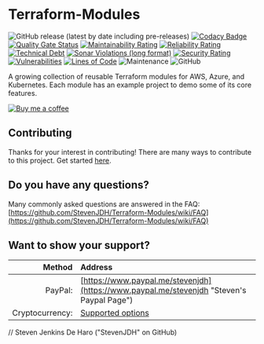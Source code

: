 # Terraform-Modules

![GitHub release (latest by date including pre-releases)](https://img.shields.io/github/v/release/StevenJDH/Terraform-Modules?include_prereleases)
[![Codacy Badge](https://app.codacy.com/project/badge/Grade/ae5bc009341c46dbb6ab3acf87163cbe)](https://app.codacy.com/gh/StevenJDH/Terraform-Modules/dashboard?utm_source=gh&utm_medium=referral&utm_content=&utm_campaign=Badge_grade)
[![Quality Gate Status](https://sonarcloud.io/api/project_badges/measure?project=StevenJDH_Terraform-Modules&metric=alert_status)](https://sonarcloud.io/summary/new_code?id=StevenJDH_Terraform-Modules)
[![Maintainability Rating](https://sonarcloud.io/api/project_badges/measure?project=StevenJDH_Terraform-Modules&metric=sqale_rating)](https://sonarcloud.io/summary/new_code?id=StevenJDH_Terraform-Modules)
[![Reliability Rating](https://sonarcloud.io/api/project_badges/measure?project=StevenJDH_Terraform-Modules&metric=reliability_rating)](https://sonarcloud.io/summary/new_code?id=StevenJDH_Terraform-Modules)
[![Technical Debt](https://sonarcloud.io/api/project_badges/measure?project=StevenJDH_Terraform-Modules&metric=sqale_index)](https://sonarcloud.io/summary/new_code?id=StevenJDH_Terraform-Modules)
[![Sonar Violations (long format)](https://img.shields.io/sonar/violations/StevenJDH_Terraform-Modules?format=long&server=https%3A%2F%2Fsonarcloud.io)](https://sonarcloud.io/dashboard?id=StevenJDH_Terraform-Modules)
[![Security Rating](https://sonarcloud.io/api/project_badges/measure?project=StevenJDH_Terraform-Modules&metric=security_rating)](https://sonarcloud.io/summary/new_code?id=StevenJDH_Terraform-Modules)
[![Vulnerabilities](https://sonarcloud.io/api/project_badges/measure?project=StevenJDH_Terraform-Modules&metric=vulnerabilities)](https://sonarcloud.io/summary/new_code?id=StevenJDH_Terraform-Modules)
[![Lines of Code](https://sonarcloud.io/api/project_badges/measure?project=StevenJDH_Terraform-Modules&metric=ncloc)](https://sonarcloud.io/summary/new_code?id=StevenJDH_Terraform-Modules)
![Maintenance](https://img.shields.io/badge/yes-4FCA21?label=maintained&style=flat)
![GitHub](https://img.shields.io/github/license/StevenJDH/Terraform-Modules)

A growing collection of reusable Terraform modules for AWS, Azure, and Kubernetes. Each module has an example project to demo some of its core features.

[![Buy me a coffee](https://img.shields.io/static/v1?label=Buy%20me%20a&message=coffee&color=important&style=flat&logo=buy-me-a-coffee&logoColor=white)](https://www.buymeacoffee.com/stevenjdh)

## Contributing
Thanks for your interest in contributing! There are many ways to contribute to this project. Get started [here](https://github.com/StevenJDH/.github/blob/main/docs/CONTRIBUTING.md).

## Do you have any questions?
Many commonly asked questions are answered in the FAQ:
[https://github.com/StevenJDH/Terraform-Modules/wiki/FAQ](https://github.com/StevenJDH/Terraform-Modules/wiki/FAQ)

## Want to show your support?

|Method          | Address                                                                                   |
|---------------:|:------------------------------------------------------------------------------------------|
|PayPal:         | [https://www.paypal.me/stevenjdh](https://www.paypal.me/stevenjdh "Steven's Paypal Page") |
|Cryptocurrency: | [Supported options](https://github.com/StevenJDH/StevenJDH/wiki/Donate-Cryptocurrency)    |


// Steven Jenkins De Haro ("StevenJDH" on GitHub)
